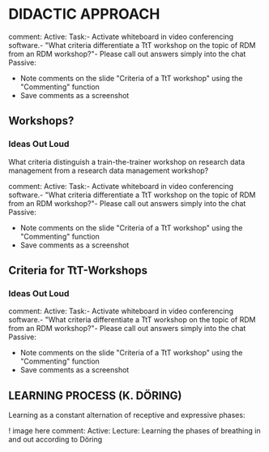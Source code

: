 # DIDACTIC APPROACH

comment:  Active:
 Task:- Activate whiteboard in video conferencing software.- "What criteria differentiate a TtT workshop on the topic of RDM from an RDM 
workshop?"- Please call out answers simply into the chat
 Passive:
 * Note comments on the slide "Criteria of a TtT workshop" using the 
"Commenting" function
 * Save comments as a screenshot

 ## Workshops? 

  ### Ideas Out Loud
 What criteria distinguish a train-the-trainer workshop on research data 
management from a research data management workshop?

comment:  Active:
 Task:- Activate whiteboard in video conferencing software.- "What criteria differentiate a TtT workshop on the topic of RDM from an RDM 
workshop?"- Please call out answers simply into the chat
 Passive:
 * Note comments on the slide "Criteria of a TtT workshop" using the 
"Commenting" function
 * Save comments as a screenshot

 ## Criteria for TtT-Workshops 
 ### Ideas Out Loud 

 comment:  Active:
 Task:- Activate whiteboard in video conferencing software.- "What criteria differentiate a TtT workshop on the topic of RDM from an RDM 
workshop?"- Please call out answers simply into the chat
 Passive:
 * Note comments on the slide "Criteria of a TtT workshop" using the 
"Commenting" function
 * Save comments as a screenshot

 ## LEARNING PROCESS (K. DÖRING)

  Learning as a constant alternation 
of receptive and expressive 
phases: 

! image here 
comment:  Active:
 Lecture: Learning the phases of breathing in and out according to Döring

 